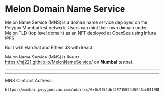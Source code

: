 # Melon Domain Name Service

Melon Name Service (MNS) is a domain name service deployed on the Polygon Mumbai test network. Users can mint their own domain under Melon TLD (top level domain) as an NFT deployed at OpenSea using Infura IPFS.

Built with Hardhat and Ethers JS with React.

Melon Name Service (MNS) is live at https://mj221.github.io/MelonNameService/ on <b>Mumbai</b> testnet.

<hr/>



<hr/>
MNS Contract Address:

```
https://mumbai.polygonscan.com/address/0x0c9E54dbf2F71509445F45bc84198E180E54457F
```

